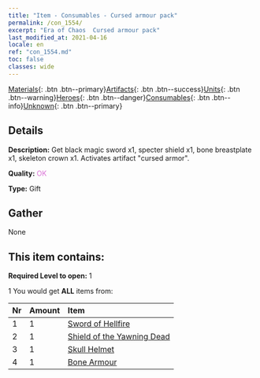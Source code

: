 ```yaml
---
title: "Item - Consumables - Cursed armour pack"
permalink: /con_1554/
excerpt: "Era of Chaos  Cursed armour pack"
last_modified_at: 2021-04-16
locale: en
ref: "con_1554.md"
toc: false
classes: wide
---
```

 [Materials](/Items/){: .btn .btn--primary}[Artifacts](/Items/Artifacts/){: .btn .btn--success}[Units](/Items/Units/){: .btn .btn--warning}[Heroes](/Items/Heroes/){: .btn .btn--danger}[Consumables](/Items/Consumables/){: .btn .btn--info}[Unknown](/Items/Unknown/){: .btn .btn--primary}

## Details
 **Description:** Get black magic sword x1, specter shield x1, bone breastplate x1, skeleton crown x1. Activates artifact \"cursed armor\".

 **Quality:** <span style="color: #DA70D6">OK</span>

 **Type:** Gift

## Gather

  None

## This item contains:

 **Required Level to open:** 1

 1 You would get **ALL** items  from:

  | Nr | Amount |     Item    |
  |:---|:-------|:------------|
  | 1 | 1 | [Sword of Hellfire](/Items/art_121/) |  | 
  | 2 | 1 | [Shield of the Yawning Dead](/Items/art_122/) |  | 
  | 3 | 1 | [Skull Helmet](/Items/art_123/) |  | 
  | 4 | 1 | [Bone Armour](/Items/art_124/) |  | 
